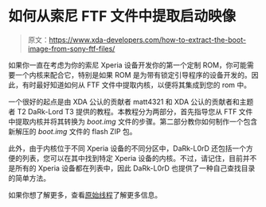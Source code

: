 # 如何从索尼 FTF 文件中提取启动映像

> 原文：<https://www.xda-developers.com/how-to-extract-the-boot-image-from-sony-ftf-files/>

如果你一直在考虑为你的索尼 Xperia 设备开发你的第一个定制 ROM，你可能需要一个内核来配合它，特别是如果 ROM 是为带有锁定引导程序的设备开发的。因此，有时最好知道如何从 FTF 文件中提取内核，以便将其集成到您的 rom 中。

一个很好的起点是由 XDA 公认的贡献者 matt4321 和 XDA 公认的贡献者和主题者 T2 DaRk-Lord T3 提供的教程。本教程分为两部分，首先指导您从 FTF 文件中提取内核并将其转换为 *boot.img* 文件的步骤。第二部分教你如何制作一个包含新解压的 *boot.img* 文件的 flash ZIP 包。

此外，由于内核位于不同 Xperia 设备的不同分区中，DaRk-L0rD 还包括一个方便的列表，您可以在其中找到特定 Xperia 设备的内核。不过，请记住，目前并不是所有的 Xperia 设备都在列表中，因此 DaRk-L0rD 也提供了一种自己查找目录的简单方法。

如果你想了解更多，查看[原始线程](http://forum.xda-developers.com/showthread.php?t=2699858)了解更多信息。